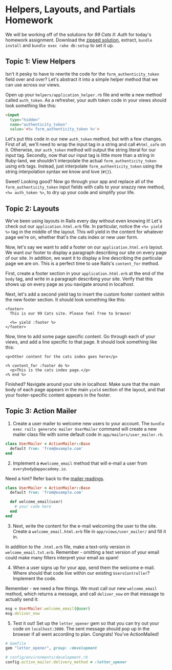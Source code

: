# Helpers, Layouts, and Partials Homework

We will be working off of the solutions for *99 Cats II: Auth* for today's homework assignment. Download the [zipped solution][99-cats-2-solution-zip], extract, `bundle install` and `bundle exec rake db:setup` to set it up.

## Topic 1: View Helpers

Isn't it pesky to have to rewrite the code for the `form_authenticity_token` field over and over? Let's abstract it into a simple helper method that we can use across our views.

Open up your `helpers/application_helper.rb` file and write a new method called `auth_token`. As a refresher, your auth token code in your views should look something like this:

```html
<input
  type="hidden"
  name="authenticity_token"
  value='<%= form_authenticity_token %>'>
```

Let's put this code in our new `auth_token` method, but with a few changes. First of all, we'll need to wrap the input tag in a string and call `#html_safe` on it. Otherwise, our `auth_token` method will output the string literal for our input tag. Secondly, now that our input tag is little more than a string in Ruby-land, we shouldn't interpolate the actual `form_authenticity_token` using erb tags. Instead, just interpolate `form_authenticity_token` using the string interpolation syntax we know and love (`#{}`).

Sweet! Looking good? Now go through your app and replace all of the `form_authenticity_token` input fields with calls to your snazzy new method, `<%= auth_token %>`, to dry up your code and simplify your life.

## Topic 2: Layouts

We've been using layouts in Rails every day without even knowing it! Let's check out our `application.html.erb` file. In particular, notice the `<%= yield %>` tag in the middle of the layout. This will yield in the content for whatever page we're on, whether that's the cats index or new user form.

Now, let's say we want to add a footer on our `application.html.erb` layout. We want our footer to display a paragraph describing our site on every page of our site. In addition, we want it to display a line describing the particular page we are on. This is a perfect time to use Rails's `content_for` method.

First, create a footer section in your `application.html.erb` at the end of the `body` tag, and write in a paragraph describing your site. Verify that this shows up on every page as you navigate around in localhost.

Next, let's add a second yield tag to insert the custom footer content within the new footer section. It should look something like this:

```erb
<footer>
  This is our 99 Cats site. Please feel free to browse!

  <%= yield :footer %>
</footer>
```

Now, time to add some page specific content. Go through each of your views, and add a line specific to that page. It should look something like this:

```erb
<p>Other content for the cats index goes here</p>

<% content_for :footer do %>
  <p>This is the cats index page.</p>
<% end %>
```

Finished? Navigate around your site in localhost. Make sure that the main body of each page appears in the main `yield` section of the layout, and that your footer-specific content appears in the footer.

## Topic 3: Action Mailer

1. Create a user mailer to welcome new users to your account. The `bundle exec rails generate mailer UserMailer` command will create a new mailer class file with some default code in `app/mailers/user_mailer.rb`.

  ```ruby
  class UserMailer < ActionMailer::Base
    default from: 'from@example.com'
  end
  ```

2. Implement a `#welcome_email` method that will e-mail a user from `everybody@appacademy.io`.

  Need a hint? Refer back to the [mailer readings][mailer-reading-1].

  ```ruby
  class UserMailer < ActionMailer::Base
    default from: 'from@example.com'

    def welcome_email(user)
      # your code here
    end
  end
  ```

3. Next, write the content for the e-mail welcoming the user to the site. Create a `welcome_email.html.erb` file in `app/views/user_mailer/` and fill it in.

  In addition to the `.html.erb` file, make a text-only version in `welcome_email.txt.erb`. Remember - omitting a text version of your email could make many filters interpret your email as spam!

4. When a user signs up for your app, send them the welcome e-mail. Where should that code live within our existing `UsersController`? Implement the code.

  Remember - we need a few things. We must call our new `welcome_email` method, which returns a message, and call `deliver_now` on that message to actually send it:

  ```ruby
  msg = UserMailer.welcome_email(@user)
  msg.deliver_now
  ```

5. Test it out! Set up the `letter_opener` gem so that you can try out your code on `localhost:3000`. The sent message should pop up in the browser if all went according to plan. Congrats! You've ActionMailed!

  ```ruby
  # Gemfile
  gem "letter_opener", group: :development

  # config/environments/development.rb
  config.action_mailer.delivery_method = :letter_opener
  ```
[99-cats-2-solution-zip]: ../../projects/ninety_nine_cats_ii/solution.zip?raw=true
[mailer-reading-1]: ../../readings/mailing-1.md
